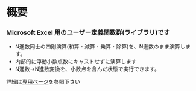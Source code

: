 # 概要

### Microsoft Excel 用のユーザー定義関数群(ライブラリ)です

* N進数同士の四則演算(和算・減算・乗算・除算)を、N進数のまま演算します。
* 内部的に浮動小数点数にキャストせずに演算します
* N進数→N進数変換を、小数点を含んだ状態で実行できます。

詳細は[専用ページ](https://yakenohara.github.io/VBA-BaseNNumericString)を参照下さい
